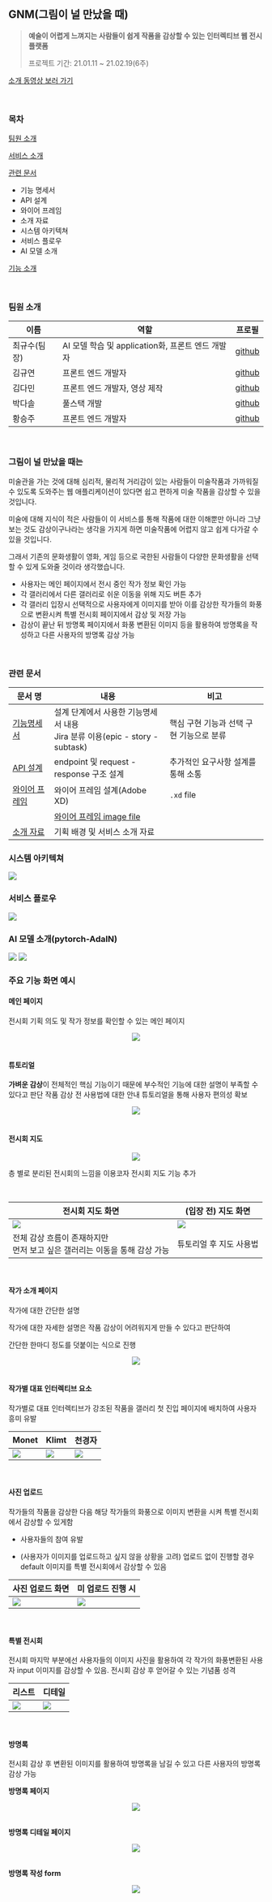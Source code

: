 ## GNM(그림이 널 만났을 때)

>  **예술이 어렵게 느껴지는 사람들이 쉽게 작품을 감상할 수 있는 인터렉티브 웹 전시 플랫폼**
>
>  프로젝트 기간: 21.01.11 ~ 21.02.19(6주)

[소개 동영상 보러 가기](https://www.youtube.com/watch?v=7ve5IglmUV4)



<br/>



### 목차

[팀원 소개](#팀원-소개)

[서비스 소개](#그림이-널-만났을-때는)

[관련 문서](#관련-문서)

- 기능 명세서
- API 설계
- 와이어 프레임
- 소개 자료
- 시스템 아키텍쳐
- 서비스 플로우
- AI 모델 소개

[기능 소개](#주요-기능-화면-예시)



<br/>



### 팀원 소개

| 이름         | 역할                                              | 프로필                                  |
| ------------ | ------------------------------------------------- | --------------------------------------- |
| 최규수(팀장) | AI 모델 학습 및 application화, 프론트 엔드 개발자 | [github](https://github.com/qsoo)       |
| 김규연       | 프론트 엔드 개발자                                | [github](https://github.com/qqyurr)     |
| 김다민       | 프론트 엔드 개발자, 영상 제작                     | [github](https://github.com/damingu)    |
| 박다솔       | 풀스택 개발                                       | [github](https://github.com/Park-Dasol) |
| 황승주       | 프론트 엔드 개발자                                | [github](https://github.com/wealways)   |



<br/>



### 그림이 널 만났을 때는

미술관을 가는 것에 대해 심리적, 물리적 거리감이 있는 사람들이 미술작품과 가까워질 수 있도록 도와주는 웹 애플리케이션이 있다면 쉽고 편하게 미술 작품을 감상할 수 있을 것입니다. 

미술에 대해 지식이 적은 사람들이 이 서비스를 통해 작품에 대한 이해뿐만 아니라 그냥 보는 것도 감상이구나라는 생각을 가지게 하면 미술작품에 어렵지 않고 쉽게 다가갈 수 있을 것입니다. 

그래서 기존의 문화생활이 영화, 게임 등으로 국한된 사람들이 다양한 문화생활을 선택할 수 있게 도와줄 것이라 생각했습니다.

- 사용자는 메인 페이지에서 전시 중인 작가 정보 확인 가능
- 각 갤러리에서 다른 갤러리로 쉬운 이동을 위해 지도 버튼 추가
- 각 갤러리 입장시 선택적으로 사용자에게 이미지를 받아 이를 감상한 작가들의 화풍으로 변환시켜 특별 전시회 페이지에서 감상 및 저장 가능
- 감상이 끝난 뒤 방명록 페이지에서 화풍 변환된 이미지 등을 활용하여 방명록을 작성하고 다른 사용자의 방명록 감상 가능



<br/>



### 관련 문서

| 문서 명                                                      | 내용                                                         | 비고                                     |
| ------------------------------------------------------------ | ------------------------------------------------------------ | ---------------------------------------- |
| [기능명세서](./assets/기능명세서.pdf)                        | 설계 단계에서 사용한 기능명세서 내용<br/>Jira 분류 이용(epic - story - subtask) | 핵심 구현 기능과 선택 구현 기능으로 분류 |
| [API 설계](https://www.notion.so/roufarm/API-24705f7437a04c9db2384ec7dabc77f7) | endpoint 및 request - response 구조 설계                     | 추가적인 요구사항 설계를 통해 소통       |
| [와이어 프레임](./assets/wireframe.xd)                       | 와이어 프레임 설계(Adobe XD)                                 | `.xd` file                               |
|                                                              | [와이어 프레임 image file](./assets/wireframe_image)         |                                          |
| [소개 자료](./assets/소개자료.pdf)                           | 기획 배경 및 서비스 소개 자료                                |                                          |



### 시스템 아키텍쳐

<img src="assets/18_service_architecture.JPG">



### 서비스 플로우

<img src="assets/17_service_flow.JPG">



### AI 모델 소개(pytorch-AdaIN)

<img src="assets/19_AI1.JPG">

<img src="assets/20_AI2.JPG">





### 주요 기능 화면 예시

#### 메인 페이지

전시회 기획 의도 및 작가 정보를 확인할 수 있는 메인 페이지

<center><img src="assets/1_main.gif"/></center>



<br/>



#### 튜토리얼

**가벼운 감상**이 전체적인 핵심 기능이기 때문에 부수적인 기능에 대한 설명이 부족할 수 있다고 판단
작품 감상 전 사용법에 대한 안내 튜토리얼을 통해 사용자 편의성 확보

<center><img src="assets/2_tutorial1.jpg"/></center>



<br/>



#### 전시회 지도

<center><img src="assets/4_map.gif"/></center>

층 별로 분리된 전시회의 느낌을 이용코자 전시회 지도 기능 추가



<br>



| 전시회 지도 화면                                             | (입장 전) 지도 화면                 |
| ------------------------------------------------------------ | ----------------------------------- |
| <img src="assets/3_tutorial2.jpg"/>                          | <img src="assets/5_tutorial3.jpg"/> |
| 전체 감상 흐름이 존재하지만<br />먼저 보고 싶은 갤러리는 이동을 통해 감상 가능 | 튜토리얼 후 지도 사용법             |



<br/>



#### 작가 소개 페이지

작가에 대한 간단한 설명

작가에 대한 자세한 설명은 작품 감상이 어려워지게 만들 수 있다고 판단하여 

간단한 한마디 정도를 덧붙이는 식으로 진행

<center><img src="assets/16_klimt1.jpg"></center>



<br/>



#### 작가별 대표 인터렉티브 요소

작가별로 대표 인터렉티브가 강조된 작품을 갤러리 첫 진입 페이지에 배치하여 사용자 흥미 유발

| Monet                           | Klimt                           | 천경자                          |
| ------------------------------- | ------------------------------- | ------------------------------- |
| <img src="assets/6_monet.gif"/> | <img src="assets/7_klimt.gif"/> | <img src="assets/8_cheon.gif"/> |



<br/>



#### 사진 업로드

작가들의 작품을 감상한 다음 해당 작가들의 화풍으로 이미지 변환을 시켜 특별 전시회에서 감상할 수 있게함

- 사용자들의 참여 유발

- (사용자가 이미지를 업로드하고 싶지 않을 상황을 고려) 업로드 없이 진행할 경우 default 이미지를 특별 전시회에서 감상할 수 있음

| 사진 업로드 화면                | 미 업로드 진행 시                |
| ------------------------------- | -------------------------------- |
| <img src="assets/9_photo1.jpg"> | <img src="assets/10_photo2.jpg"> |



<br/>



#### 특별 전시회

전시회 마지막 부분에선 사용자들의 이미지 사진을 활용하여 각 작가의 화풍변환된 사용자 input 이미지를 감상할 수 있음. 전시회 감상 후 얻어갈 수 있는 기념품 성격

| 리스트                             | 디테일                             |
| ---------------------------------- | ---------------------------------- |
| <img src="assets/11_special1.jpg"> | <img src="assets/12_special2.jpg"> |



<br/>



#### 방명록

전시회 감상 후 변환된 이미지를 활용하여 방명록을 남길 수 있고 다른 사용자의 방명록 감상 가능

**방명록 페이지**

<center><img src="assets/13_guestbook1.jpg"></center>



<br/>



**방명록 디테일 페이지**

<center><img src="assets/14_guestbook2.jpg"></center>



<br/>



**방명록 작성 form**

<center><img src="assets/15_guestbook3.jpg"></center>



<br/>



